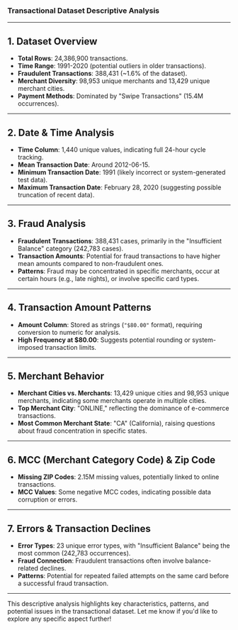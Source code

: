### **Transactional Dataset Descriptive Analysis**

---

## **1. Dataset Overview**
- **Total Rows**: 24,386,900 transactions.  
- **Time Range**: 1991-2020 (potential outliers in older transactions).  
- **Fraudulent Transactions**: 388,431 (~1.6% of the dataset).  
- **Merchant Diversity**: 98,953 unique merchants and 13,429 unique merchant cities.  
- **Payment Methods**: Dominated by "Swipe Transactions" (15.4M occurrences).  

---

## **2. Date & Time Analysis**
- **Time Column**: 1,440 unique values, indicating full 24-hour cycle tracking.  
- **Mean Transaction Date**: Around 2012-06-15.  
- **Minimum Transaction Date**: 1991 (likely incorrect or system-generated test data).  
- **Maximum Transaction Date**: February 28, 2020 (suggesting possible truncation of recent data).  

---

## **3. Fraud Analysis**
- **Fraudulent Transactions**: 388,431 cases, primarily in the "Insufficient Balance" category (242,783 cases).  
- **Transaction Amounts**: Potential for fraud transactions to have higher mean amounts compared to non-fraudulent ones.  
- **Patterns**: Fraud may be concentrated in specific merchants, occur at certain hours (e.g., late nights), or involve specific card types.  

---

## **4. Transaction Amount Patterns**
- **Amount Column**: Stored as strings (`"$80.00"` format), requiring conversion to numeric for analysis.  
- **High Frequency at $80.00**: Suggests potential rounding or system-imposed transaction limits.  

---

## **5. Merchant Behavior**
- **Merchant Cities vs. Merchants**: 13,429 unique cities and 98,953 unique merchants, indicating some merchants operate in multiple cities.  
- **Top Merchant City**: "ONLINE," reflecting the dominance of e-commerce transactions.  
- **Most Common Merchant State**: "CA" (California), raising questions about fraud concentration in specific states.  

---

## **6. MCC (Merchant Category Code) & Zip Code**
- **Missing ZIP Codes**: 2.15M missing values, potentially linked to online transactions.  
- **MCC Values**: Some negative MCC codes, indicating possible data corruption or errors.  

---

## **7. Errors & Transaction Declines**
- **Error Types**: 23 unique error types, with "Insufficient Balance" being the most common (242,783 occurrences).  
- **Fraud Connection**: Fraudulent transactions often involve balance-related declines.  
- **Patterns**: Potential for repeated failed attempts on the same card before a successful fraud transaction.  

---

This descriptive analysis highlights key characteristics, patterns, and potential issues in the transactional dataset. Let me know if you'd like to explore any specific aspect further!